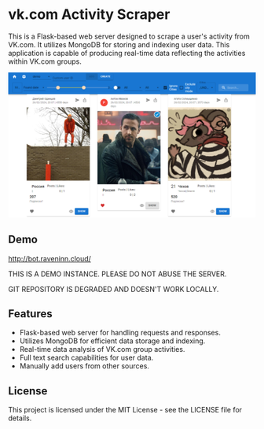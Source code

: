 # vk.com Activity Scraper

This is a Flask-based web server designed to scrape a user's activity from VK.com. It utilizes MongoDB for storing and indexing user data. This application is capable of producing real-time data reflecting the activities within VK.com groups.

![alt text](preview.png)

## Demo

http://bot.raveninn.cloud/

THIS IS A DEMO INSTANCE. PLEASE DO NOT ABUSE THE SERVER.

GIT REPOSITORY IS DEGRADED AND DOESN'T WORK LOCALLY.

## Features

- Flask-based web server for handling requests and responses.
- Utilizes MongoDB for efficient data storage and indexing.
- Real-time data analysis of VK.com group activities.
- Full text search capabilities for user data.
- Manually add users from other sources.

## License

This project is licensed under the MIT License - see the LICENSE file for details.
